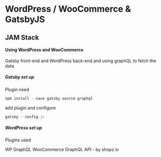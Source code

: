 # WordPress / WooCommerce & GatsbyJS

## JAM Stack

#### Using WordPress and WooCommerce

Gatsby front-end and WordPress back-end and using graphQL to fetch the data

##### Gatsby set up

Plugin need

```javascript
npm install --save gatsby-source-graphql
```

add plugin and configure

```javascript
gatsby - config.js
```

##### WordPress set up

Plugins used

WP GraphQL
WooCommerce GraphQL API - by shopz.io
